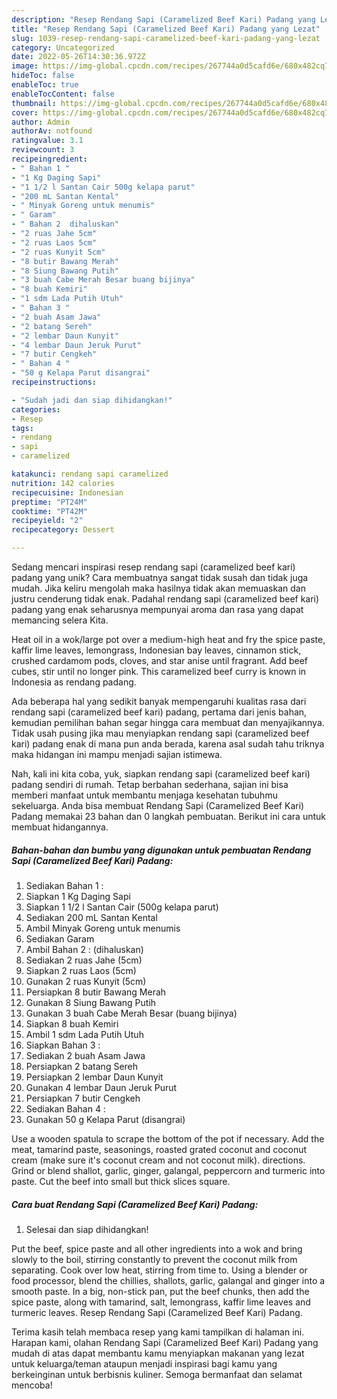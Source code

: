 ```yaml
---
description: "Resep Rendang Sapi (Caramelized Beef Kari) Padang yang Lezat"
title: "Resep Rendang Sapi (Caramelized Beef Kari) Padang yang Lezat"
slug: 1039-resep-rendang-sapi-caramelized-beef-kari-padang-yang-lezat
category: Uncategorized
date: 2022-05-26T14:30:36.972Z
image: https://img-global.cpcdn.com/recipes/267744a0d5cafd6e/680x482cq70/rendang-sapi-caramelized-beef-kari-padang-foto-resep-utama.jpg
hideToc: false
enableToc: true
enableTocContent: false
thumbnail: https://img-global.cpcdn.com/recipes/267744a0d5cafd6e/680x482cq70/rendang-sapi-caramelized-beef-kari-padang-foto-resep-utama.jpg
cover: https://img-global.cpcdn.com/recipes/267744a0d5cafd6e/680x482cq70/rendang-sapi-caramelized-beef-kari-padang-foto-resep-utama.jpg
author: Admin
authorAv: notfound
ratingvalue: 3.1
reviewcount: 3
recipeingredient:
- " Bahan 1 "
- "1 Kg Daging Sapi"
- "1 1/2 l Santan Cair 500g kelapa parut"
- "200 mL Santan Kental"
- " Minyak Goreng untuk menumis"
- " Garam"
- " Bahan 2  dihaluskan"
- "2 ruas Jahe 5cm"
- "2 ruas Laos 5cm"
- "2 ruas Kunyit 5cm"
- "8 butir Bawang Merah"
- "8 Siung Bawang Putih"
- "3 buah Cabe Merah Besar buang bijinya"
- "8 buah Kemiri"
- "1 sdm Lada Putih Utuh"
- " Bahan 3 "
- "2 buah Asam Jawa"
- "2 batang Sereh"
- "2 lembar Daun Kunyit"
- "4 lembar Daun Jeruk Purut"
- "7 butir Cengkeh"
- " Bahan 4 "
- "50 g Kelapa Parut disangrai"
recipeinstructions:

- "Sudah jadi dan siap dihidangkan!"
categories:
- Resep
tags:
- rendang
- sapi
- caramelized

katakunci: rendang sapi caramelized 
nutrition: 142 calories
recipecuisine: Indonesian
preptime: "PT24M"
cooktime: "PT42M"
recipeyield: "2"
recipecategory: Dessert

---
```





Sedang mencari inspirasi resep rendang sapi (caramelized beef kari) padang yang unik? Cara membuatnya sangat tidak susah dan tidak juga mudah. Jika keliru mengolah maka hasilnya tidak akan memuaskan dan justru cenderung tidak enak. Padahal rendang sapi (caramelized beef kari) padang yang enak seharusnya mempunyai aroma dan rasa yang dapat memancing selera Kita.





Heat oil in a wok/large pot over a medium-high heat and fry the spice paste, kaffir lime leaves, lemongrass, Indonesian bay leaves, cinnamon stick, crushed cardamom pods, cloves, and star anise until fragrant. Add beef cubes, stir until no longer pink. This caramelized beef curry is known in Indonesia as rendang padang.

Ada beberapa hal yang sedikit banyak mempengaruhi kualitas rasa dari rendang sapi (caramelized beef kari) padang, pertama dari jenis bahan, kemudian pemilihan bahan segar hingga cara membuat dan menyajikannya. Tidak usah pusing jika mau menyiapkan rendang sapi (caramelized beef kari) padang enak di mana pun anda berada, karena asal sudah tahu triknya maka hidangan ini mampu menjadi sajian istimewa.






Nah, kali ini kita coba, yuk, siapkan rendang sapi (caramelized beef kari) padang sendiri di rumah. Tetap berbahan sederhana, sajian ini bisa memberi manfaat untuk membantu menjaga kesehatan tubuhmu sekeluarga. Anda bisa membuat Rendang Sapi (Caramelized Beef Kari) Padang memakai 23 bahan dan 0 langkah pembuatan. Berikut ini cara untuk membuat hidangannya.

<!--inarticleads1-->

##### Bahan-bahan dan bumbu yang digunakan untuk pembuatan Rendang Sapi (Caramelized Beef Kari) Padang:

1. Sediakan  Bahan 1 :
1. Siapkan 1 Kg Daging Sapi
1. Siapkan 1 1/2 l Santan Cair (500g kelapa parut)
1. Sediakan 200 mL Santan Kental
1. Ambil  Minyak Goreng untuk menumis
1. Sediakan  Garam
1. Ambil  Bahan 2 : (dihaluskan)
1. Sediakan 2 ruas Jahe (5cm)
1. Siapkan 2 ruas Laos (5cm)
1. Gunakan 2 ruas Kunyit (5cm)
1. Persiapkan 8 butir Bawang Merah
1. Gunakan 8 Siung Bawang Putih
1. Gunakan 3 buah Cabe Merah Besar (buang bijinya)
1. Siapkan 8 buah Kemiri
1. Ambil 1 sdm Lada Putih Utuh
1. Siapkan  Bahan 3 :
1. Sediakan 2 buah Asam Jawa
1. Persiapkan 2 batang Sereh
1. Persiapkan 2 lembar Daun Kunyit
1. Gunakan 4 lembar Daun Jeruk Purut
1. Persiapkan 7 butir Cengkeh
1. Sediakan  Bahan 4 :
1. Gunakan 50 g Kelapa Parut (disangrai)


Use a wooden spatula to scrape the bottom of the pot if necessary. Add the meat, tamarind paste, seasonings, roasted grated coconut and coconut cream (make sure it&#39;s coconut cream and not coconut milk). directions. Grind or blend shallot, garlic, ginger, galangal, peppercorn and turmeric into paste. Cut the beef into small but thick slices square. 

<!--inarticleads2-->

##### Cara buat Rendang Sapi (Caramelized Beef Kari) Padang:


1. Selesai dan siap dihidangkan!

Put the beef, spice paste and all other ingredients into a wok and bring slowly to the boil, stirring constantly to prevent the coconut milk from separating. Cook over low heat, stirring from time to. Using a blender or food processor, blend the chillies, shallots, garlic, galangal and ginger into a smooth paste. In a big, non-stick pan, put the beef chunks, then add the spice paste, along with tamarind, salt, lemongrass, kaffir lime leaves and turmeric leaves. Resep Rendang Sapi (Caramelized Beef Kari) Padang. 

Terima kasih telah membaca resep yang kami tampilkan di halaman ini. Harapan kami, olahan Rendang Sapi (Caramelized Beef Kari) Padang yang mudah di atas dapat membantu kamu menyiapkan makanan yang lezat untuk keluarga/teman ataupun menjadi inspirasi bagi kamu yang berkeinginan untuk berbisnis kuliner. Semoga bermanfaat dan selamat mencoba!
